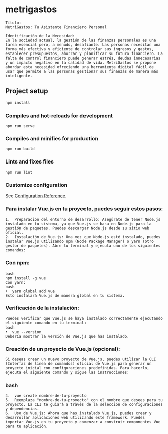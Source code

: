 # metrigastos
```
Título:
MetriGastos: Tu Asistente Financiero Personal

Identificación de la Necesidad:
En la sociedad actual, la gestión de las finanzas personales es una tarea esencial pero, a menudo, desafiante. Las personas necesitan una forma más efectiva y eficiente de controlar sus ingresos y gastos, establecer presupuestos, ahorrar y planificar su futuro financiero. La falta de control financiero puede generar estrés, deudas innecesarias y un impacto negativo en la calidad de vida. MetriGastos se propone abordar esta necesidad ofreciendo una herramienta digital fácil de usar que permite a las personas gestionar sus finanzas de manera más inteligente.
```
## Project setup

```
npm install
```

### Compiles and hot-reloads for development

```
npm run serve
```

### Compiles and minifies for production

```
npm run build
```

### Lints and fixes files

```
npm run lint
```

### Customize configuration

See [Configuration Reference](https://cli.vuejs.org/config/).

### Para instalar Vue.js en tu proyecto, puedes seguir estos pasos:

```
1.	Preparación del entorno de desarrollo: Asegúrate de tener Node.js instalado en tu sistema, ya que Vue.js se basa en Node.js para la gestión de paquetes. Puedes descargar Node.js desde su sitio web oficial.
2.	Instalación de Vue.js: Una vez que Node.js esté instalado, puedes instalar Vue.js utilizando npm (Node Package Manager) o yarn (otro gestor de paquetes). Abre tu terminal y ejecuta uno de los siguientes comandos:
```

### Con npm:

```
bash
npm install -g vue
Con yarn:
bash
•  yarn global add vue
Esto instalará Vue.js de manera global en tu sistema.
```

### Verificación de la instalación:

```
Puedes verificar que Vue.js se haya instalado correctamente ejecutando el siguiente comando en tu terminal:
bash
•  vue --version
Debería mostrar la versión de Vue.js que has instalado.
```

### Creación de un proyecto de Vue.js (opcional):

```
Si deseas crear un nuevo proyecto de Vue.js, puedes utilizar la CLI (Interfaz de línea de comandos) oficial de Vue.js para generar un proyecto inicial con configuraciones predefinidas. Para hacerlo, ejecuta el siguiente comando y sigue las instrucciones:
```

### bash

```
4.	vue create nombre-de-tu-proyecto
5.	Reemplaza "nombre-de-tu-proyecto" con el nombre que desees para tu proyecto. La CLI te guiará a través de la selección de configuraciones y dependencias.
6.	Uso de Vue.js: Ahora que has instalado Vue.js, puedes crear y desarrollar aplicaciones web utilizando este framework. Puedes importar Vue.js en tu proyecto y comenzar a construir componentes Vue para tu aplicación.

```

###

```

```

